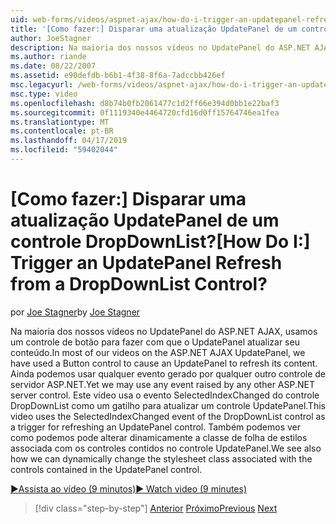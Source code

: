 ```yaml
---
uid: web-forms/videos/aspnet-ajax/how-do-i-trigger-an-updatepanel-refresh-from-a-dropdownlist-control
title: '[Como fazer:] Disparar uma atualização UpdatePanel de um controle DropDownList? | Microsoft Docs'
author: JoeStagner
description: Na maioria dos nossos vídeos no UpdatePanel do ASP.NET AJAX, usamos um controle de botão para fazer com que o UpdatePanel atualizar seu conteúdo. Ainda podemos usar qualquer evento...
ms.author: riande
ms.date: 08/22/2007
ms.assetid: e90defdb-b6b1-4f38-8f6a-7adccbb426ef
msc.legacyurl: /web-forms/videos/aspnet-ajax/how-do-i-trigger-an-updatepanel-refresh-from-a-dropdownlist-control
msc.type: video
ms.openlocfilehash: d8b74b0fb2061477c1d2ff66e394d0bb1e22baf3
ms.sourcegitcommit: 0f1119340e4464720cfd16d0ff15764746ea1fea
ms.translationtype: MT
ms.contentlocale: pt-BR
ms.lasthandoff: 04/17/2019
ms.locfileid: "59402044"
---
```

# <a name="how-do-i-trigger-an-updatepanel-refresh-from-a-dropdownlist-control"></a><span data-ttu-id="42368-105">[Como fazer:] Disparar uma atualização UpdatePanel de um controle DropDownList?</span><span class="sxs-lookup"><span data-stu-id="42368-105">[How Do I:] Trigger an UpdatePanel Refresh from a DropDownList Control?</span></span>

<span data-ttu-id="42368-106">por [Joe Stagner](https://github.com/JoeStagner)</span><span class="sxs-lookup"><span data-stu-id="42368-106">by [Joe Stagner](https://github.com/JoeStagner)</span></span>

<span data-ttu-id="42368-107">Na maioria dos nossos vídeos no UpdatePanel do ASP.NET AJAX, usamos um controle de botão para fazer com que o UpdatePanel atualizar seu conteúdo.</span><span class="sxs-lookup"><span data-stu-id="42368-107">In most of our videos on the ASP.NET AJAX UpdatePanel, we have used a Button control to cause an UpdatePanel to refresh its content.</span></span> <span data-ttu-id="42368-108">Ainda podemos usar qualquer evento gerado por qualquer outro controle de servidor ASP.NET.</span><span class="sxs-lookup"><span data-stu-id="42368-108">Yet we may use any event raised by any other ASP.NET server control.</span></span> <span data-ttu-id="42368-109">Este vídeo usa o evento SelectedIndexChanged do controle DropDownList como um gatilho para atualizar um controle UpdatePanel.</span><span class="sxs-lookup"><span data-stu-id="42368-109">This video uses the SelectedIndexChanged event of the DropDownList control as a trigger for refreshing an UpdatePanel control.</span></span> <span data-ttu-id="42368-110">Também podemos ver como podemos pode alterar dinamicamente a classe de folha de estilos associada com os controles contidos no controle UpdatePanel.</span><span class="sxs-lookup"><span data-stu-id="42368-110">We see also how we can dynamically change the stylesheet class associated with the controls contained in the UpdatePanel control.</span></span>

[<span data-ttu-id="42368-111">&#9654;Assista ao vídeo (9 minutos)</span><span class="sxs-lookup"><span data-stu-id="42368-111">&#9654; Watch video (9 minutes)</span></span>](https://channel9.msdn.com/Blogs/ASP-NET-Site-Videos/how-do-i-trigger-an-updatepanel-refresh-from-a-dropdownlist-control)

> [!div class="step-by-step"]
> <span data-ttu-id="42368-112">[Anterior](how-do-i-implement-the-persistent-communications-pattern-using-web-services.md)
> [Próximo](how-do-i-create-an-aspnet-ajax-extender-from-scratch.md)</span><span class="sxs-lookup"><span data-stu-id="42368-112">[Previous](how-do-i-implement-the-persistent-communications-pattern-using-web-services.md)
[Next](how-do-i-create-an-aspnet-ajax-extender-from-scratch.md)</span></span>
